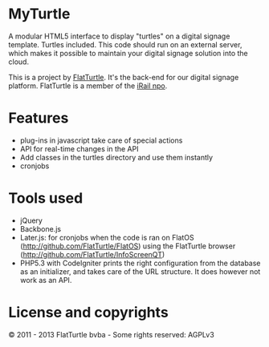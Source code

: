 MyTurtle
========

A modular HTML5 interface to display "turtles" on a digital signage template. Turtles included. This code should run on an external server, which makes it possible to maintain your digital signage solution into the cloud.

This is a project by [FlatTurtle](http://flatturtle.com). It's the back-end for our digital signage platform. FlatTurtle is a member of the [iRail npo](http://hello.iRail.be).

Features
========

 * plug-ins in javascript take care of special actions
 * API for real-time changes in the API
 * Add classes in the turtles directory and use them instantly
 * cronjobs

Tools used
==========

 * jQuery
 * Backbone.js
 * Later.js: for cronjobs when the code is ran on FlatOS (http://github.com/FlatTurtle/FlatOS) using the FlatTurtle browser (http://github.com/FlatTurtle/InfoScreenQT)
 * PHP5.3 with CodeIgniter prints the right configuration from the database as an initializer, and takes care of the URL structure. It does however not work as an API.


License and copyrights
======================


© 2011 - 2013 FlatTurtle bvba - Some rights reserved: AGPLv3
